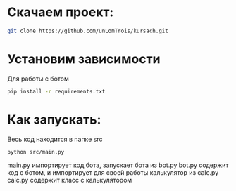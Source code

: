 # Скачаем проект:
```sh
git clone https://github.com/unLomTrois/kursach.git
```

# Установим зависимости
Для работы с ботом
```sh
pip install -r requirements.txt
```
# Как запускать:
Весь код находится в папке src

```sh
python src/main.py
```

main.py импортирует код бота, запускает бота из bot.py
bot.py содержит код с ботом, и импортирует для своей работы калькулятор из calc.py
calc.py содержит класс с калькулятором

